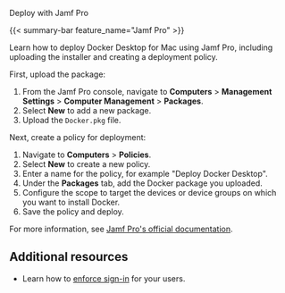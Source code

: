 Deploy with Jamf Pro


{{< summary-bar feature_name="Jamf Pro" >}}

Learn how to deploy Docker Desktop for Mac using Jamf Pro, including uploading the installer and creating a deployment policy.

First, upload the package:

1. From the Jamf Pro console, navigate to **Computers** > **Management Settings** > **Computer Management** > **Packages**.
2. Select **New** to add a new package.
3. Upload the `Docker.pkg` file.

Next, create a policy for deployment:

1. Navigate to **Computers** > **Policies**.
2. Select **New** to create a new policy.
3. Enter a name for the policy, for example "Deploy Docker Desktop".
4. Under the **Packages** tab, add the Docker package you uploaded.
5. Configure the scope to target the devices or device groups on which you want to install Docker.
6. Save the policy and deploy.

For more information, see [Jamf Pro's official documentation](https://learn.jamf.com/en-US/bundle/jamf-pro-documentation-current/page/Policies.html). 

## Additional resources

- Learn how to [enforce sign-in](/manuals/security/for-admins/enforce-sign-in/_index.md) for your users.